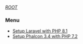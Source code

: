 [*ROOT*](../README.md)<br>
### Menu
  * [Setup Laravel with PHP 8.1](https://github.com/skitzofrenzy/ubuntu-setups/blob/7e5bbe32fc5d96f5d002c087d7f55106f225b289/setups/Setup%20Laravel%20with%20PHP%208.1.md)
  * [Setup Phalcon 3.4 with PHP 7.2](https://github.com/skitzofrenzy/ubuntu-setups/blob/7e5bbe32fc5d96f5d002c087d7f55106f225b289/setups/Setup%20Phalcon%203.4%20with%20PHP%207.2.md)
